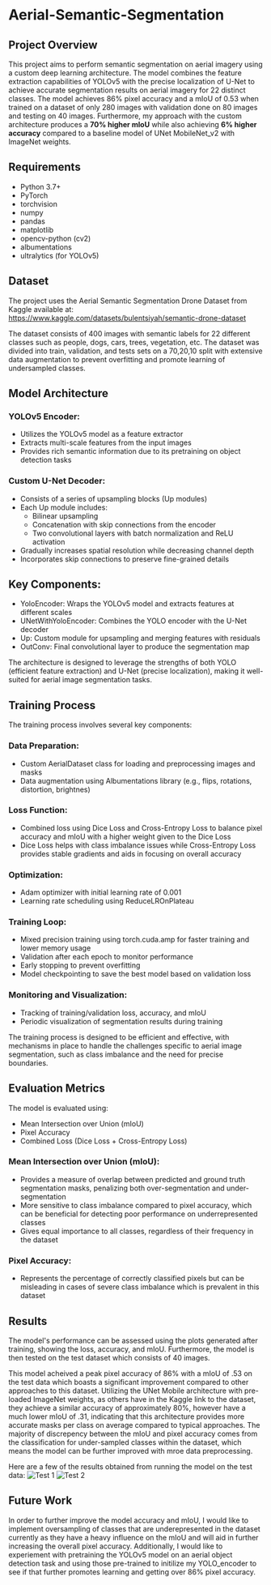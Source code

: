 # Aerial-Semantic-Segmentation

## Project Overview

This project aims to perform semantic segmentation on aerial imagery using a custom deep learning architecture. The model combines the feature extraction capabilities of YOLOv5 with the precise localization of U-Net to achieve accurate segmentation results on aerial imagery for 22 distinct classes. The model achieves 86% pixel accuracy and a mIoU of 0.53 when trained on a dataset of only 280 images with validation done on 80 images and testing on 40 images. Furthermore, my approach with the custom architecture produces a **70% higher mIoU** while also achieving **6% higher accuracy** compared to a baseline model of UNet MobileNet_v2 with ImageNet weights.

## Requirements

- Python 3.7+
- PyTorch
- torchvision
- numpy
- pandas
- matplotlib
- opencv-python (cv2)
- albumentations
- ultralytics (for YOLOv5)

## Dataset
The project uses the Aerial Semantic Segmentation Drone Dataset from Kaggle available at:
https://www.kaggle.com/datasets/bulentsiyah/semantic-drone-dataset

The dataset consists of 400 images with semantic labels for 22 different classes such as people, dogs, cars, trees, vegetation, etc.
The dataset was divided into train, validation, and tests sets on a 70,20,10 split with extensive data augmentation to prevent overfitting and promote learning of undersampled classes.


## Model Architecture
### YOLOv5 Encoder:
- Utilizes the YOLOv5 model as a feature extractor
- Extracts multi-scale features from the input images
- Provides rich semantic information due to its pretraining on object detection tasks

### Custom U-Net Decoder:
- Consists of a series of upsampling blocks (Up modules)
- Each Up module includes:
    - Bilinear upsampling
    - Concatenation with skip connections from the encoder
    - Two convolutional layers with batch normalization and ReLU activation
- Gradually increases spatial resolution while decreasing channel depth
- Incorporates skip connections to preserve fine-grained details

## Key Components:
- YoloEncoder: Wraps the YOLOv5 model and extracts features at different scales
- UNetWithYoloEncoder: Combines the YOLO encoder with the U-Net decoder
- Up: Custom module for upsampling and merging features with residuals
- OutConv: Final convolutional layer to produce the segmentation map

The architecture is designed to leverage the strengths of both YOLO (efficient feature extraction) and U-Net (precise localization), making it well-suited for aerial image segmentation tasks.

## Training Process
The training process involves several key components:

### Data Preparation:
- Custom AerialDataset class for loading and preprocessing images and masks
- Data augmentation using Albumentations library (e.g., flips, rotations, distortion, brightnes)

### Loss Function:
- Combined loss using Dice Loss and Cross-Entropy Loss to balance pixel accuracy and mIoU with a higher weight given to the Dice Loss 
- Dice Loss helps with class imbalance issues while Cross-Entropy Loss provides stable gradients and aids in focusing on overall accuracy

### Optimization:
- Adam optimizer with initial learning rate of 0.001
- Learning rate scheduling using ReduceLROnPlateau

### Training Loop:
- Mixed precision training using torch.cuda.amp for faster training and lower memory usage
- Validation after each epoch to monitor performance
- Early stopping to prevent overfitting
- Model checkpointing to save the best model based on validation loss

### Monitoring and Visualization:
- Tracking of training/validation loss, accuracy, and mIoU
- Periodic visualization of segmentation results during training

The training process is designed to be efficient and effective, with mechanisms in place to handle the challenges specific to aerial image segmentation, such as class imbalance and the need for precise boundaries.

## Evaluation Metrics
The model is evaluated using:
- Mean Intersection over Union (mIoU)
- Pixel Accuracy
- Combined Loss (Dice Loss + Cross-Entropy Loss)

### Mean Intersection over Union (mIoU):
- Provides a measure of overlap between predicted and ground truth segmentation masks, penalizing both over-segmentation and under-segmentation
- More sensitive to class imbalance compared to pixel accuracy, which can be beneficial for detecting poor performance on underrepresented classes
- Gives equal importance to all classes, regardless of their frequency in the dataset

### Pixel Accuracy:
- Represents the percentage of correctly classified pixels but can be misleading in cases of severe class imbalance which is prevalent in this dataset   
    
## Results
The model's performance can be assessed using the plots generated after training, showing the loss, accuracy, and mIoU. Furthermore, the model is then tested on the test dataset which consists of 40 images.

This model acheived a peak pixel accuracy of 86% with a mIoU of .53 on the test data which boasts a significant improvement compared to other approaches to this dataset. Utilizing the UNet Mobile architecture with pre-loaded ImageNet weights, as others have in the Kaggle link to the dataset, they achieve a similar accuracy of approximately 80%, however have a much lower mIoU of .31, indicating that this architecture provides more accurate masks per class on average compared to typical approaches. The majority of discrepency between the mIoU and pixel accuracy comes from the classification for under-sampled classes within the dataset, which means the model can be further improved with mroe data preprocessing.

Here are a few of the results obtained from running the model on the test data:
![Test 1](results/Test%20Results.png)
![Test 2](results/Test%20Results%203.png)

## Future Work
In order to further improve the model accuracy and mIoU, I would like to implement oversampling of classes that are underepresented in the dataset currently as they have a heavy influence on the mIoU and will aid in further increasing the overall pixel accuracy. Additionally, I would like to experiement with pretraining the YOLOv5 model on an aerial object detection task and using those pre-trained to initilize my YOLO_encoder to see if that further promotes learning and getting over 86% pixel accuracy.
